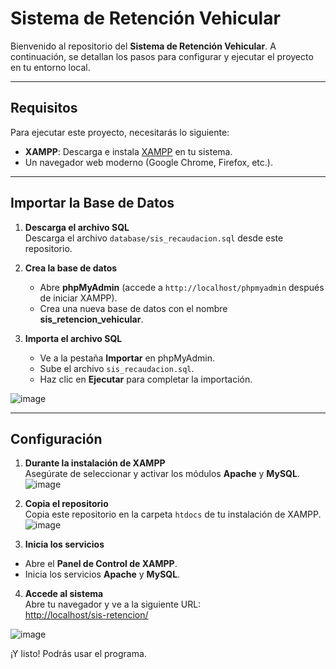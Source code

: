 # Sistema de Retención Vehicular

Bienvenido al repositorio del **Sistema de Retención Vehicular**. A continuación, se detallan los pasos para configurar y ejecutar el proyecto en tu entorno local.

---

## Requisitos

Para ejecutar este proyecto, necesitarás lo siguiente:

- **XAMPP**: Descarga e instala [XAMPP](https://www.apachefriends.org/index.html) en tu sistema.
- Un navegador web moderno (Google Chrome, Firefox, etc.).

---

## Importar la Base de Datos

1. **Descarga el archivo SQL**  
   Descarga el archivo `database/sis_recaudacion.sql` desde este repositorio.

2. **Crea la base de datos**  
   - Abre **phpMyAdmin** (accede a `http://localhost/phpmyadmin` después de iniciar XAMPP).
   - Crea una nueva base de datos con el nombre **sis_retencion_vehicular**.

3. **Importa el archivo SQL**  
   - Ve a la pestaña **Importar** en phpMyAdmin.
   - Sube el archivo `sis_recaudacion.sql`.
   - Haz clic en **Ejecutar** para completar la importación.

![image](https://github.com/user-attachments/assets/7744679f-0438-4f81-9428-e2a780fbc4e9)


---

## Configuración

1. **Durante la instalación de XAMPP**  
   Asegúrate de seleccionar y activar los módulos **Apache** y **MySQL**.
![image](https://github.com/user-attachments/assets/ab9a2fcf-d6d6-47cf-a1d5-12fe4d1f5ec3)

2. **Copia el repositorio**  
   Copia este repositorio en la carpeta `htdocs` de tu instalación de XAMPP.  
  ![image](https://github.com/user-attachments/assets/2841a367-5cfa-469d-9424-ea265c158dd4)

3. **Inicia los servicios**  
- Abre el **Panel de Control de XAMPP**.
- Inicia los servicios **Apache** y **MySQL**.

4. **Accede al sistema**  
Abre tu navegador y ve a la siguiente URL:  
[http://localhost/sis-retencion/](http://localhost/sis-retencion/)

![image](https://github.com/user-attachments/assets/b1436db0-6780-42a0-ac19-fcb957efe347)


¡Y listo! Podrás usar el programa.

